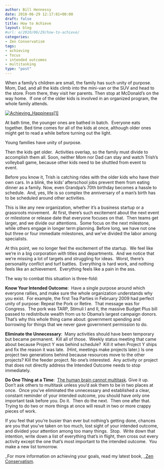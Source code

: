 ```yaml
---
author: Bill Hennessy
date: 2010-06-29 12:17:01+00:00
draft: false
title: How to Achieve
layout: blog
#url: e/2010/06/29/how-to-achieve/
categories:
- Zen Conservatism
tags:
- achieving
- focus
- intended outcomes
- multitasking
type: "post"
---
```


When a family’s children are small, the family has such unity of purpose. Mom, Dad, and all the kids climb into the mini-van or the SUV and head to the store. From there, they visit her parents. Then stop at McDonald’s on the way home.  If one of the older kids is involved in an organized program, the whole family attends.

[![Achieving_Happiness[1]](https://hennessysview.com/wp-content/uploads/2010/06/Achieving_Happiness1_thumb.jpg)
](https://hennessysview.com/wp-content/uploads/2010/06/Achieving_Happiness1.jpg)

At bath time, the younger ones are bathed in batch.  Everyone eats together. Bed time comes for all of the kids at once, although older ones might get to read a while before turning out the light.

Young families have unity of purpose.

Then the kids get older.  Activities overlap, so the family must divide to accomplish them all. Soon, neither Mom nor Dad can stay and watch Trish’s volleyball game, because other kids need to be shuttled from event to event.

Before you know it, Trish is catching rides with the older kids who have their own cars. In a blink, the kids’ afterschool jobs prevent them from eating dinner as a family. Now, even Grandpa’s 70th birthday becomes a hassle to schedule.  And, yes, life is so complex the anniversary of a man’s birth has to be scheduled around other activities.

This is like any new organization, whether it’s a business startup or a grassroots movement.  At first, there’s such excitement about the next event or milestone or release date that everyone focuses on that.  Then teams get larger, and we divide our attentions.  Some focus on the next milestone, while others engage in longer term planning. Before long, we have not one but three or four immediate milestones, and we’ve divided the labor among specialists.

At this point, we no longer feel the excitement of the startup.  We feel like we’re in a big corporation with titles and departments.  And we notice that we’re missing a lot of targets and struggling for ideas.  Worst, there’s personality conflict and turf battles.  Everything is hard work, and nothing feels like an achievement.  Everything feels like a pain in the ass.

The way to combat this situation is three-fold:

**Know Your Intended Outcome**:  Have a single purpose around which everyone rallies, and make sure the whole organization understands why you exist.  For example, the first Tea Parties in February 2009 had perfect unity of purpose: Repeal the Pork or Retire.  That message was for Congress.  The pork was TARP, Stimuli I and II, the massive Budget Plus bill passed to redistribute wealth from us to Obama’s largest campaign donors.  That’s why this whole thing came about: government spending and borrowing for things that we never gave government permission to do.

**Eliminate the Unnecessary**:  Many activities should have been temporary but became permanent.  Kill all of those.  Weekly status meeting that came about because Project Y was behind schedule?  Kill it when Project Y ships and fix the reason it was late.  (Hint, meetings make projects later.) Is one project two generations behind because resources move to the other projects? Kill the feeder project. No one’s interested.  Any activity or project that does not directly address the Intended Outcome needs to stop immediately.

**Do One Thing at a Time**:  [The human brain cannot multitask](https://www.hreonline.com/HRE/story.jsp?storyId=453264130&sub=false). Give it up. Don’t ask others to multitask unless you’d ask them to be in two places at once.  Once you’ve eliminated the unnecessary and established a clear, constant reminder of your intended outcome, you should have only one important task before you. Do it.  Then do the next.  Then one after that.  Trying to do two or more things at once will result in two or more crappy pieces of work.

If you feel that you’re busier than ever but nothing’s getting done, chances are you that you’ve taken on too much, lost sight of your intended outcome, and divided your attention among too many things.  Stop.  Write down that intention, write down a list of everything that’s in flight, then cross out every activity except the one that’s most important to the intended outcome.  You make a new list tomorrow.

_For more information on achieving your goals, read my latest book, _[Zen Conservatism](https://www.createspace.com/3417300).
